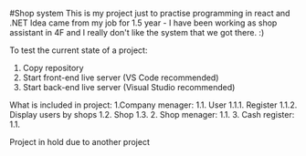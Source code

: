 #Shop system
This is my project just to practise programming in react and .NET
Idea came from my job for 1.5 year - I have been working as shop assistant in 4F and I really don't like the system that we got there. :)

To test the current state of a project:
1. Copy repository
2. Start front-end live server (VS Code recommended)
3. Start back-end live server (Visual Studio recommended)

What is included in project:
1.Company menager:
  1.1. User
    1.1.1. Register
    1.1.2. Display users by shops
  1.2. Shop
  1.3.
2. Shop menager:
  1.1.
3. Cash register:
  1.1.

Project in hold due to another project
